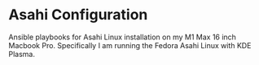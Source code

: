 # Asahi Configuration
Ansible playbooks for Asahi Linux installation on my M1 Max 16 inch Macbook Pro. Specifically I am running the Fedora Asahi Linux with KDE Plasma.
